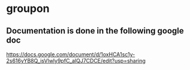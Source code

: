 # groupon

## Documentation is done in the following google doc
https://docs.google.com/document/d/1oxHCA1sc1y-2s616yYB8Q_isVlwly9pfC_alQJ7CDCE/edit?usp=sharing

